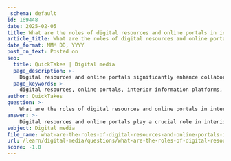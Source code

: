 ```yaml
---
_schema: default
id: 169448
date: 2025-02-05
title: What are the roles of digital resources and online portals in interior information platforms?
article_title: What are the roles of digital resources and online portals in interior information platforms?
date_format: MMM DD, YYYY
post_on_text: Posted on
seo:
  title: QuickTakes | Digital media
  page_description: >-
    Digital resources and online portals significantly enhance collaboration, resource access, project management, and creativity in the interior design industry, fostering a more inclusive and efficient environment.
  page_keywords: >-
    digital resources, online portals, interior information platforms, collaboration, communication, project management, design inspiration, democratization of design, educational content, community building, visualization tools, 3D modeling, marketing, publicity, creativity, efficiency
author: QuickTakes
question: >-
    What are the roles of digital resources and online portals in interior information platforms?
answer: >-
    Digital resources and online portals play a crucial role in interior information platforms, significantly enhancing the efficiency, creativity, and collaboration within the interior design industry. Here are some key roles they fulfill:\n\n1. **Enhanced Collaboration and Communication**: Digital platforms facilitate seamless communication among designers, architects, and clients. They allow for real-time sharing of ideas, sketches, and updates, which is essential for maintaining project momentum and ensuring that all stakeholders are aligned. Project management software helps teams oversee timelines, budgets, and resource allocations effectively.\n\n2. **Access to Resources and Inspiration**: Online portals provide a wealth of resources for interior designers, including inspiration, design visualization, and material sourcing. Websites like Pinterest and Houzz serve as platforms for designers to explore trends, gather ideas, and visualize their concepts. This access to diverse resources enhances creativity and helps designers stay updated with the latest trends.\n\n3. **Project Management Tools**: Digital project management tools streamline the organization and coordination of design projects. They assist in budget management, material procurement, contractor scheduling, and progress monitoring, making it easier for teams to manage complex projects efficiently.\n\n4. **Democratization of Design**: The rise of digital platforms has democratized access to interior design resources. Individuals who may not have the means to hire professional designers can now utilize online tools and platforms to engage in the design process themselves. This shift allows a broader audience to participate in interior design, fostering a more inclusive environment.\n\n5. **Educational Resources and Community Building**: Many online platforms offer educational content, tutorials, and community forums where designers can share knowledge and experiences. This fosters a sense of community among professionals and enthusiasts, encouraging collaboration and the exchange of ideas.\n\n6. **Visualization and Execution Tools**: Digital tools such as 3D modeling software and virtual room planners empower designers to visualize their concepts with precision. These tools allow for detailed planning and adjustments before actual implementation, reducing the likelihood of costly mistakes.\n\n7. **Marketing and Publicity**: Digital tools also play a significant role in the publicity of an interior designer's work. By utilizing social media and online portfolios, designers can showcase their projects to a wider audience, enhancing their visibility and attracting potential clients.\n\nIn summary, digital resources and online portals are integral to modern interior information platforms, providing essential tools for collaboration, creativity, project management, and community engagement. They not only streamline processes but also empower designers to bring their visions to life more effectively.
subject: Digital media
file_name: what-are-the-roles-of-digital-resources-and-online-portals-in-interior-information-platforms.md
url: /learn/digital-media/questions/what-are-the-roles-of-digital-resources-and-online-portals-in-interior-information-platforms
score: -1.0
---
```


&nbsp;